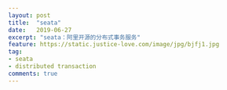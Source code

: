```yaml
---
layout: post
title:  "seata"
date:   2019-06-27
excerpt: "seata：阿里开源的分布式事务服务"
feature: https://static.justice-love.com/image/jpg/bjfj1.jpg
tag:
- seata
- distributed transaction
comments: true
---
```

